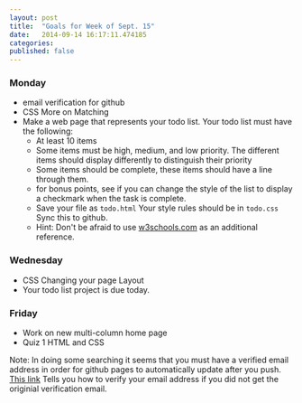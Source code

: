 ```yaml
---
layout: post
title:  "Goals for Week of Sept. 15"
date:   2014-09-14 16:17:11.474185
categories:
published: false
---
```


### Monday

* email verification for github
* CSS More on Matching
* Make a web page that represents your todo list.  Your todo list must have the following:
  * At least 10 items
  * Some items must be high, medium, and low priority.  The different items should display differently to distinguish their priority
  * Some items should be complete, these items should have a line through them.
  * for bonus points, see if you can change the style of the list to display a checkmark when the task is complete.
  * Save your file as ``todo.html``  Your style rules should be in ``todo.css``  Sync this to github.
  * Hint:  Don't be afraid to use [w3schools.com](http://www.w3schools.com) as an additional reference.


### Wednesday

* CSS Changing your page Layout
* Your todo list project is due today.

### Friday

* Work on new multi-column home page
* Quiz 1  HTML and CSS


Note:  In doing some searching it seems that you must have a verified email address in order for github pages to automatically update after you push.  [This link](https://help.github.com/articles/verifying-your-email-address)  Tells you how to verify your email address if you did not get the originial verification email.
